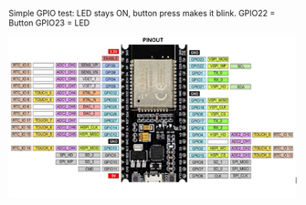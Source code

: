 Simple GPIO test: LED stays ON, button press makes it blink.
GPIO22 = Button
GPIO23 = LED

![ESP32 Pinout](PINOUT.PNG)

